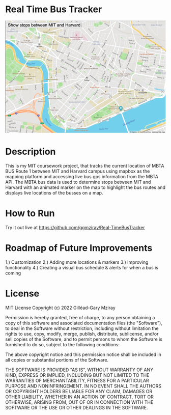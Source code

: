 # Real Time Bus Tracker 
<img src="PreviewImage.png">


# Description
This is my MIT coursework project, that tracks the current location of MBTA BUS Route 1 between MIT and Harvard campus using mapbox as the mapping platform and accessing live bus gps information from the MBTA API. The MBTA bus data is used to determine stops between MIT and Harvard with an animated marker on the map to highlight the bus routes and displays live locations of the busses on a map.

# How to Run
Try it out live at https://github.com/ggmziray/Real-TimeBusTracker

# Roadmap of Future Improvements
1.) Customization
2.) Adding more locations & markers
3.) Improving functionality 
4.) Creating a visual bus schedule & alerts for when a bus is coming

# License

MIT License
Copyright (c) 2022 Gilléad-Gary Mziray

Permission is hereby granted, free of charge, to any person obtaining a copy of this software and associated documentation files (the "Software"), to deal in the Software without restriction, including without limitation the rights to use, copy, modify, merge, publish, distribute, sublicense, and/or sell copies of the Software, and to permit persons to whom the Software is furnished to do so, subject to the following conditions:

The above copyright notice and this permission notice shall be included in all copies or substantial portions of the Software.

THE SOFTWARE IS PROVIDED "AS IS", WITHOUT WARRANTY OF ANY KIND, EXPRESS OR IMPLIED, INCLUDING BUT NOT LIMITED TO THE WARRANTIES OF MERCHANTABILITY, FITNESS FOR A PARTICULAR PURPOSE AND NONINFRINGEMENT. IN NO EVENT SHALL THE AUTHORS OR COPYRIGHT HOLDERS BE LIABLE FOR ANY CLAIM, DAMAGES OR OTHER LIABILITY, WHETHER IN AN ACTION OF CONTRACT, TORT OR OTHERWISE, ARISING FROM, OUT OF OR IN CONNECTION WITH THE SOFTWARE OR THE USE OR OTHER DEALINGS IN THE SOFTWARE.
